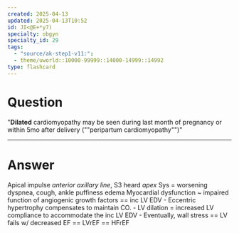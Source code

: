 ```yaml
---
created: 2025-04-13
updated: 2025-04-13T10:52
id: JI<@E+*y7)
specialty: obgyn
specialty_id: 29
tags:
  - "source/ak-step1-v11:": 
  - theme/uworld::10000-99999::14000-14999::14992
type: flashcard
---
```


# Question
"**Dilated** cardiomyopathy may be seen during last month of pregnancy or within 5mo after delivery (""peripartum cardiomyopathy"")"

---

# Answer
Apical impulse *anterior axillary line*, S3 heard *apex* Sys = worsening dyspnea, cough, ankle puffiness edema     Myocardial dysfunction ~ impaired function of angiogenic growth factors == inc LV EDV - Eccentric hypertrophy compensates to maintain CO. - LV dilation = increased LV compliance to accommodate the inc LV EDV  - Eventually, wall stress == LV fails w/ decreased EF == LVrEF == HFrEF